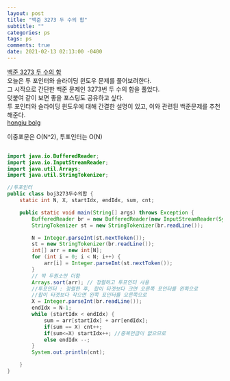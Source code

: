 ```yaml
---
layout: post
title: "백준 3273 두 수의 합"
subtitle: ""
categories: ps
tags: ps
comments: true
date: 2021-02-13 02:13:00 -0400
---
```


[백준 3273 두 수의 합](boj.kr/3273)  
오늘은 투 포인터와 슬라이딩 윈도우 문제를 풀어보려한다.  
그 시작으로 간단한 백준 문제인 3273번 두 수의 합을 풀었다.  
덧붙여 같이 보면 좋을 포스팅도 공유하고 싶다.  
투 포인터와 슬라이딩 윈도우에 대해 간결한 설명이 있고, 이와 관련된 백준문제를 추천해준다.  
[hongju bolg](https://hongjuzzang.github.io/cs/two_pointers/)  

이중포문은 O(N^2), 투포인터는 O(N)

```java
 
import java.io.BufferedReader;
import java.io.InputStreamReader;
import java.util.Arrays;
import java.util.StringTokenizer;

//투포인터
public class boj3273두수의합 {
	static int N, X, startIdx, endIdx, sum, cnt;

	public static void main(String[] args) throws Exception {
		BufferedReader br = new BufferedReader(new InputStreamReader(System.in));
		StringTokenizer st = new StringTokenizer(br.readLine());

		N = Integer.parseInt(st.nextToken());
		st = new StringTokenizer(br.readLine());
		int[] arr = new int[N];
		for (int i = 0; i < N; i++) {
			arr[i] = Integer.parseInt(st.nextToken());
		}
		// 딱 두원소만 더함
		Arrays.sort(arr); // 정렬하고 투포인터 사용
		//투포인터 : 정렬한 후, 합이 타겟보다 크면 오른쪽 포인터를 왼쪽으로
		//합이 타겟보다 작으면 왼쪽 포인터를 오른쪽으로
		X = Integer.parseInt(br.readLine());
		endIdx = N-1;
		while (startIdx < endIdx) {
			sum = arr[startIdx] + arr[endIdx];
			if(sum == X) cnt++;
			if(sum<=X) startIdx++; //중복언급이 없으므로
			else endIdx --;
		}
		System.out.println(cnt);

	}
}

```